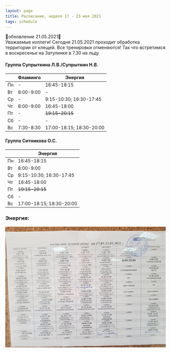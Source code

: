 ```yaml
---
layout: page
title: Расписание, неделя 17 - 23 мая 2021
tags: schedule
---
```


🔺обновление 21.05.2021🔺  
Уважаемые коллеги! Сегодня 21.05.2021 проходит обработка территории от клещей. Все тренировки отменяются! 
Так что встретимся в воскресенье на Затулинке в 7.30 на льду
#### Группа Супрыткина Л.В./Супрыткин Н.В.

|        | Фламинго                             | Энергия                  |
|--------|--------------------------------------|--------------------------|
| Пн     | -                                    | 16:45-18:15              |
| Вт     | 8:00-9:00                            | -                        |
| Ср     | -                                    | 9:15-10:30; 16:30-17:45  |
| Чт     | 8:00-9:00                            | 16:45-18:00              |
| Пт     |  -                                   | ~~19:15-20:15~~              |
| Сб     |  -                                   | -                        |
| Вс     | 7:30-8:30                            | 17:00-18:15; 18:30-20:00 |

#### Группа Ситникова О.С.

|        | Энергия                  |
|--------|--------------------------|
| Пн     | 16:45-18:15              |
| Вт     | 8:00-9:00                |
| Ср     | 9:15-10:30; 16:30-17:45  |
| Чт     | 16:45-18:00              |
| Пт     | ~~19:15-20:15~~              |
| Сб     | -                        |
| Вс     | 17:00-18:15; 18:30-20:00 |



### Энергия:
![фото расписания](/sources/schedule/19052021.jpg)


